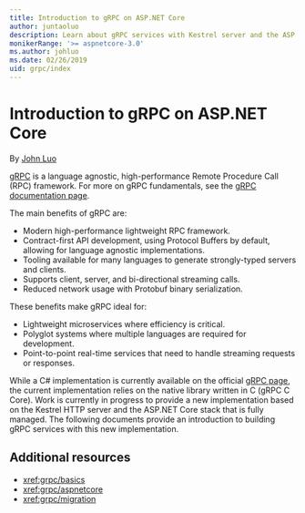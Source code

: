 ```yaml
---
title: Introduction to gRPC on ASP.NET Core
author: juntaoluo
description: Learn about gRPC services with Kestrel server and the ASP.NET Core stack.
monikerRange: '>= aspnetcore-3.0'
ms.author: johluo
ms.date: 02/26/2019
uid: grpc/index
---
```

# Introduction to gRPC on ASP.NET Core

By [John Luo](https://github.com/juntaoluo)

[gRPC](https://grpc.io/docs/guides/) is a language agnostic, high-performance Remote Procedure Call (RPC) framework. For more on gRPC fundamentals, see the [gRPC documentation page](https://grpc.io/docs/).

The main benefits of gRPC are:
* Modern high-performance lightweight RPC framework.
* Contract-first API development, using Protocol Buffers by default, allowing for language agnostic implementations.
* Tooling available for many languages to generate strongly-typed servers and clients.
* Supports client, server, and bi-directional streaming calls.
* Reduced network usage with Protobuf binary serialization.

These benefits make gRPC ideal for:
* Lightweight microservices where efficiency is critical.
* Polyglot systems where multiple languages are required for development.
* Point-to-point real-time services that need to handle streaming requests or responses.

While a C# implementation is currently available on the official [gRPC page](https://grpc.io/docs/quickstart/csharp.html), the current implementation relies on the native library written in C (gRPC C Core). Work is currently in progress to provide a new implementation based on the Kestrel HTTP server and the ASP.NET Core stack that is fully managed. The following documents provide an introduction to building gRPC services with this new implementation.

## Additional resources

* <xref:grpc/basics>
* <xref:grpc/aspnetcore>
* <xref:grpc/migration>